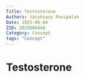 ```yaml
---
Title: Testosterone
Authors: Vaishnavy Puvipalan
Date: 2025-06-04
ZID: 2025060448
Category: Concept
tags: "Concept"
---
```

# Testosterone
  

  
  
  
  
